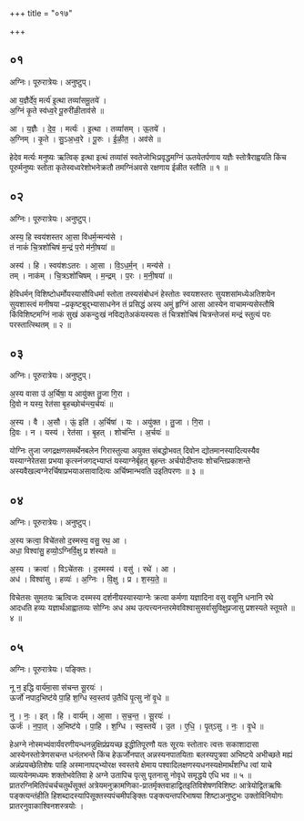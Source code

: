 +++
title = "०१७"

+++


## ०१
अग्निः। पूरुरात्रेयः। अनुष्टुप्।

आ य॒ज्ञैर्दे॑व॒ मर्त्य॑ इ॒त्था तव्यां॑समू॒तये॑ ।  
अ॒ग्निं कृ॒ते स्व॑ध्व॒रे पू॒रुरी॑ळी॒ताव॑से ॥

आ । य॒ज्ञैः । दे॒व॒ । मर्त्यः॑ । इ॒त्था । तव्यां॑सम् । ऊ॒तये॑ ।  
अ॒ग्निम् । कृ॒ते । सु॒ऽअ॒ध्व॒रे । पू॒रुः । ई॒ळी॒त॒ । अव॑से ॥

हेदेव मर्त्यः मनुष्यः ऋत्विक् इत्था इत्थं तव्यांसं स्वतेजोभिःप्रवृद्धमग्निं ऊतयेतर्पणाय यज्ञैः स्तोत्रैराह्वयति किंच पूरुर्मनुष्यः स्तोता कृतेस्वध्वरेशोभनेक्रतौ तमग्निंअवसे रक्षणाय ईळीत स्तौति ॥ १ ॥

## ०२
अग्निः। पूरुरात्रेयः। अनुष्टुप्।

अस्य॒ हि स्वय॑शस्तर आ॒सा वि॑धर्म॒न्मन्य॑से ।  
तं नाकं॑ चि॒त्रशो॑चिषं म॒न्द्रं प॒रो म॑नी॒षया॑ ॥

अस्य॑ । हि । स्वय॑शःऽतरः । आ॒सा । वि॒ऽध॒र्म॒न् । मन्य॑से ।  
तम् । नाक॑म् । चि॒त्रऽशो॑चिषम् । म॒न्द्रम् । प॒रः । म॒नी॒षया॑ ॥

हेविधर्मन् विशिष्टोधर्मोयस्यासौविधर्मा स्तोता तस्यसंबोधनं हेस्तोतः स्वयशस्तरः सुयशसांमध्येअतिशयेन सुयशास्त्वं मनीषया –प्रकृष्टबुद्भ्यासाधनेन तं प्रसिद्धं अस्य अमुं हृग्निं आसा आस्येन वाचामन्यसेस्तौषि किंविशिष्टमग्निं नाकं सुखं अकन्दुःखं नविद्यतेअकंयस्यसः तं चित्रशोचिषं चित्रन्तेजसं मन्द्रं स्तुत्यं परः परस्तात्स्थितम् ॥ २ ॥

## ०३
अग्निः। पूरुरात्रेयः। अनुष्टुप्।

अ॒स्य वासा उ॑ अ॒र्चिषा॒ य आयु॑क्त तु॒जा गि॒रा ।  
दि॒वो न यस्य॒ रेत॑सा बृ॒हच्छोच॑न्त्य॒र्चयः॑ ॥

अ॒स्य । वै । अ॒सौ । ऊं॒ इति॑ । अ॒र्चिषा॑ । यः । अयु॑क्त । तु॒जा । गि॒रा ।  
दि॒वः । न । यस्य॑ । रेत॑सा । बृ॒हत् । शोच॑न्ति । अ॒र्चयः॑ ॥

योग्निः तुजा जगद्रक्षणसमर्थेनबलेन गिरास्तुत्या अयुक्त संबद्धोभवत् दिवोन द्योतमानस्यादित्यस्यैव यस्याग्नेरेतसा प्रभया कृत्स्नंजगद्भ्याप्तं यस्याग्नेर्बृहत् बृहन्तः अर्चयोदीप्तयः शोचन्तिप्रकाशन्ते अस्यवैखल्वग्नेरर्चिषाप्रभयाअसावादित्यः अर्चिष्मान्भवति उइतिपरणः ॥ ३ ॥

## ०४
अग्निः। पूरुरात्रेयः। अनुष्टुप्।

अ॒स्य क्रत्वा॒ विचे॑तसो द॒स्मस्य॒ वसु॒ रथ॒ आ ।  
अधा॒ विश्वा॑सु॒ हव्यो॒ऽग्निर्वि॒क्षु प्र श॑स्यते ॥

अ॒स्य । क्रत्वा॑ । विऽचे॑तसः । द॒स्मस्य॑ । वसु॑ । रथे॑ । आ ।  
अध॑ । विश्वा॑सु । हव्यः॑ । अ॒ग्निः । वि॒क्षु । प्र । श॒स्य॒ते॒ ॥

विचेतसः सुमतयः ऋत्विजः दस्मस्य दर्शनीयस्यास्याग्नेः क्रत्वा कर्मणा यज्ञादिना वसु वसूनि धनानि रथे आदधति हव्यः यज्ञार्थंआह्वातव्यः सोग्निः अध अथ उत्पत्त्यनन्तरमेवविश्वासुसर्वासुविक्षुप्रजासु प्रशस्यते स्तूयते ॥ ४ ॥

## ०५
अग्निः। पूरुरात्रेयः। पङ्क्तिः।

नू न॒ इद्धि वार्य॑मा॒सा स॑चन्त सू॒रयः॑ ।  
ऊर्जो॑ नपाद॒भिष्ट॑ये पा॒हि श॒ग्धि स्व॒स्तय॑ उ॒तैधि॑ पृ॒त्सु नो॑ वृ॒धे ॥

नु । नः॒ । इत् । हि । वार्य॑म् । आ॒सा । स॒च॒न्त॒ । सू॒रयः॑ ।  
ऊर्जः॑ । न॒पा॒त् । अ॒भिष्ट॑ये । पा॒हि । श॒ग्धि । स्व॒स्तये॑ । उ॒त । ए॒धि॒ । पृ॒त्ऽसु । नः॒ । वृ॒धे ॥

हेअग्ने नोस्मभ्यंवार्यंवरणीयन्धनन्नुक्षिप्रंप्रयच्छ इद्धीतिपूरणौ यतः सूरयः स्तोतारः त्वत्तः सकाशादासा आस्येनस्तोत्रेणसचन्त धनंलभन्ते किंच हेऊर्जोनपात् अन्नस्यनपातयिताः बलस्यपुत्रवा अभिष्टये अभीच्छते मह्यं अन्नंप्रयच्छेतिशेषः पाहि अस्मानापद्भ्योरक्ष स्वस्तये क्षेमाय पश्वादिलक्षणस्यधनस्यक्षेमार्थंशग्धि त्वां याचे व्यत्ययेनमध्यमः शक्तोभवेतिवा हे अग्ने उतापिच पृत्सु पृतनासु नोवृधे समृद्धये एधि भव ॥ ५ ॥प्रातरग्निमितिपंचर्चचतुर्थंसूक्तं अत्रेयमनुक्रामणिका-प्रातर्मृक्तवाहाद्वितइतिविशेषणविशिष्टः आत्रेयोद्वितऋषिः पङ्क्त्यन्तंहीति हिशब्दादस्यापिसूक्तस्यपंचमीपङ्क्तिः पङ्क्त्यन्तपरिभाषया शिष्टाअनुष्टुभः उक्तोविनियोगः प्रातरनुवाकाश्विनशस्त्रयोः ।